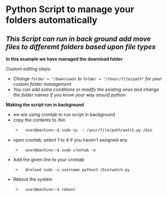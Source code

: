 # Python Script to manage your folders automatically
## _This Script can run in back ground add move files to differemt folders based upon file types_

**In this example we have managed the download folder**

*Custom editing steps:*
* *Change `folder = "/Downloads` to `folder = "/Yoour/file/path"` for your custom folder management*
* *You can add extra conditions or modify the existing ones and change the folder names if you know your way arounf python*

**Making the script run in background**
* we are using crontab to run script in background 
* copy the contents to /bin
    * ``` bash
        user@machine:~$ sudo cp -i /your/file/path/watch.py /bin 
        ```
* open crontab, select 1 to 4 if you haven't assigned any
    * ``` console
        user@machine:~$ sudo crontab -e
        ```
* Add the given  line to your crontab
    * ``` console 
        @reload sudo -u username python3 /bin/watch.py
        ```
* Reboot the system
    * ```console
        user@machine:~$ reboot
        ```
